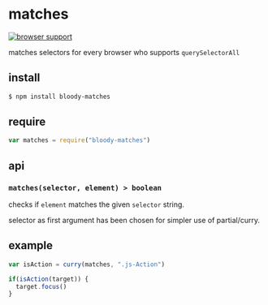 # matches

[![browser support](https://ci.testling.com/bloodyowl/matches.png)](https://ci.testling.com/bloodyowl/matches)


matches selectors for every browser who supports `querySelectorAll`

## install

```sh
$ npm install bloody-matches
```

## require

```javascript
var matches = require("bloody-matches")
```

## api

### `matches(selector, element) > boolean`

checks if `element` matches the given `selector` string.

selector as first argument has been chosen for simpler use of partial/curry.

## example

```javascript
var isAction = curry(matches, ".js-Action")

if(isAction(target)) {
  target.focus()
}
```
